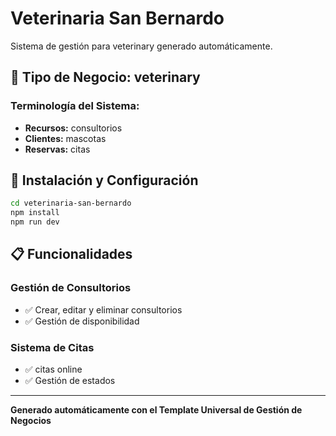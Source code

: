 # Veterinaria San Bernardo

Sistema de gestión para veterinary generado automáticamente.

## 🏢 Tipo de Negocio: veterinary

### Terminología del Sistema:
- **Recursos:** consultorios
- **Clientes:** mascotas
- **Reservas:** citas

## 🚀 Instalación y Configuración

```bash
cd veterinaria-san-bernardo
npm install
npm run dev
```

## 📋 Funcionalidades

### Gestión de Consultorios
- ✅ Crear, editar y eliminar consultorios
- ✅ Gestión de disponibilidad

### Sistema de Citas
- ✅ citas online
- ✅ Gestión de estados

---

**Generado automáticamente con el Template Universal de Gestión de Negocios**
